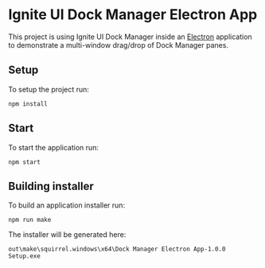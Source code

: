 # Ignite UI Dock Manager Electron App

This project is using Ignite UI Dock Manager inside an [Electron](https://www.electronjs.org/) application to demonstrate a multi-window drag/drop of Dock Manager panes.

## Setup
To setup the project run:

```
npm install
```


## Start
To start the application run:

```
npm start
```

## Building installer
To build an application installer run:

```
npm run make
```

The installer will be generated here:
```
out\make\squirrel.windows\x64\Dock Manager Electron App-1.0.0 Setup.exe
```
